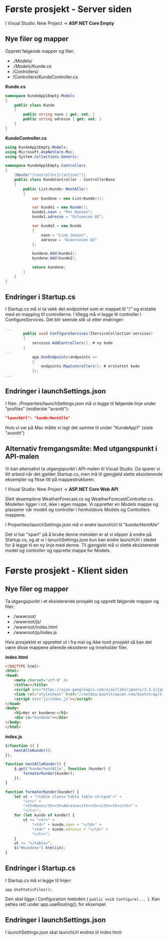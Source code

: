 # Første prosjekt - Server siden

I Visual Studio: New Project -> **ASP.NET Core Empty**

## Nye filer og mapper

Opprett følgende mapper og filer:

- ./Models/
- ./Models/Kunde.cs
- /Controllers/
- /Controllers/KundeController.cs

**Kunde.cs**

```cs
namespace KundeApp1Empty.Models
{
    public class Kunde
    {
        public string navn { get; set; }
        public string adresse { get; set; }
    }
}
```

**KundeController.cs**

```cs
using KundeApp1Empty.Models;
using Microsoft.AspNetCore.Mvc;
using System.Collections.Generic;

namespace KundeApp1Empty.Controllers
{
    [Route("[controller]/[action]")]
    public class KundeController : ControllerBase
    {
        public List<Kunde> HentAlle()
        {
            var kundene = new List<Kunde>();

            var kunde1 = new Kunde();
            kunde1.navn = "Per Hansen";
            kunde1.adresse = "Osloveien 82";

            var kunde2 = new Kunde
            {
                navn = "Line Jensen",
                adresse = "Askerveien 82"
            };

            kundene.Add(kunde1);
            kundene.Add(kunde2);

            return kundene;
        }
    }
}
```

## Endringer i Startup.cs

I Startup.cs må vi ta vekk det endpointet som er mappet til "/" og erstatte med en mapping til controllerne. I tillegg må vi legge til controller i ConfigureServices. Det blir seende slik ut etter endringer:

```cs
...
        public void ConfigureServices(IServiceCollection services)
        {
            services.AddControllers(); # ny kode
        }
...
            app.UseEndpoints(endpoints =>
            {
                endpoints.MapControllers(); # erstattet kode
            });
...
```

## Endringer i launchSettings.json

I filen ./Properties/launchSettings.json må vi legge til følgende linje under "profiles" (midterste "avsnitt"):

```json
"launchUrl": "kunde/HentAlle"
```

Hvis vi var på Mac måtte vi lagt det samme til under "KundeApp1" (siste "avsnitt")

## Alternativ fremgangsmåte: Med utgangspunkt i API-malen

Vi kan alternativt ta utgangspunkt i API-malen til Visual Studio. Da sparer vi litt arbeid når det gjelder Startup.cs, men må til gjengjeld slette eksisterende eksempler og fikse litt på mappestrukturen.

I Visual Studio: New Project -> **ASP.NET Core Web API**

Slett eksemplene WeatherForecast.cs og WeatherForecastController.cs. Modellen ligger i rot, ikke i egen mappe. Vi oppretter en Models mappe og plasserer vår modell og controller i henholdsvis Models og Controllers mappene.

I Properties/launchSettings.json må vi endre launchUrl til "kunde/HentAlle"

Det vi har "spart" på å bruke denne metoden er at vi slipper å endre på Startup.cs, og at vi i lanuchSettings.json kun kan endre launchUrl i stedet for å legge til en ny linje med denne. Til gjengjeld må vi slette eksisterende model og controller og opprette mappe for Models.

# Første prosjekt - Klient siden

## Nye filer og mapper

Ta utgangspunkt i et eksisterende prosjekt og opprett følgende mapper og filer:

- ./wwwroot/
- ./wwwroot/js/
- ./wwwroot/index.html
- ./wwwroot/js/index.js

Hvis prosjektet er opprettet ut i fra mal og ikke tomt prosjekt så kan det være disse mappene allerede eksisterer og inneholder filer.

**index.html**

```html
<!DOCTYPE html>
<html>
<head>
    <meta charset="utf-8" />
    <title></title>
    <script src="https://ajax.googleapis.com/ajax/libs/jquery/3.3.1/jquery.min.js"></script>
    <link rel="stylesheet" href="//netdna.bootstrapcdn.com/bootstrap/3.0.3/css/bootstrap.min.css">
    <script src="js/index.js"></script>
</head>
<body>
    <h1>Her er kundene:</h1>
    <div id="kundene"></div>
</body>
</html>

```

**index.js**

```js
$(function () {
    hentAlleKunder();
});

function hentAlleKunder() {
    $.get("kunde/hentAlle", function (kunder) {
        formaterKunder(kunder);
    });
}

function formaterKunder(kunder) {
    let ut = "<table class='table table-striped'>" +
        "<tr>" +
        "<th>Navn</th><th>Adresse</th><th></th><th></th>" +
        "</tr>";
    for (let kunde of kunder) {
        ut += "<tr>" +
            "<td>" + kunde.navn + "</td>" +
            "<td>" + kunde.adresse + "</td>" +
            "</tr>";
    }
    ut += "</table>";
    $("#kundene").html(ut);
}
```

## Endringer i Startup.cs

I Startup.cs må vi legge til linjen

```
app.UseStaticFiles();
```

Den skal ligge i Configuration metoden ( `public void Configure(... `). Kan settes rett under app.useRouting(); for eksempel.

## Endringer i launchSettings.json

I launchSettings.json skal launchUrl endres til index.html
